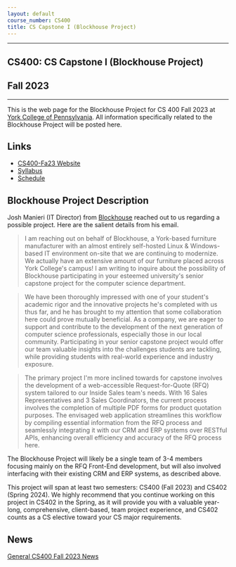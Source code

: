 ```yaml
---
layout: default
course_number: CS400
title: CS Capstone I (Blockhouse Project)
---
```


--- --- --- --- --- --- --- --- --- --- --- --- --- --- --- --- --- --- --- --- --- --- --- ---

## CS400: CS Capstone I (Blockhouse Project)

## Fall 2023

--- --- --- --- --- --- --- --- --- --- --- --- --- --- --- --- --- --- --- --- --- --- --- ---

This is the web page for the Blockhouse Project for CS 400 Fall 2023 at [York College of Pennsylvania](http://www.ycp.edu).  All information specifically related to the Blockhouse Project will be posted here.

## Links

* [CS400-Fa23 Website](../../index.html)
* [Syllabus](../../syllabus.html)
* [Schedule](schedule.html)

## Blockhouse Project Description
Josh Manieri (IT Director) from [Blockhouse](https://blockhouse.com) reached out to us regarding a possible project.  Here are the salient details from his email.

> I am reaching out on behalf of Blockhouse, a York-based furniture manufacturer with an almost entirely self-hosted Linux & Windows-based IT environment on-site that we are continuing to modernize. We actually have an extensive amount of our furniture placed across York College's campus! I am writing to inquire about the possibility of Blockhouse participating in your esteemed university's senior capstone project for the computer science department.

> We have been thoroughly impressed with one of your student's academic rigor and the innovative projects he's completed with us thus far, and he has brought to my attention that some collaboration here could prove mutually beneficial. As a company, we are eager to support and contribute to the development of the next generation of computer science professionals, especially those in our local community. Participating in your senior capstone project would offer our team valuable insights into the challenges students are tackling, while providing students with real-world experience and industry exposure.

> The primary project I'm more inclined towards for capstone involves the development of a web-accessible Request-for-Quote (RFQ) system tailored to our Inside Sales team's needs. With 16 Sales Representatives and 3 Sales Coordinators, the current process involves the completion of multiple PDF forms for product quotation purposes. The envisaged web application streamlines this workflow by compiling essential information from the RFQ process and seamlessly integrating it with our CRM and ERP systems over RESTful APIs, enhancing overall efficiency and accuracy of the RFQ process here.

The Blockhouse Project will likely be a single team of 3-4 members focusing mainly on the RFQ Front-End development, but will also involved interfacing with their existing CRM and ERP systems, as described above.

This project will span at least two semesters: CS400 (Fall 2023) and CS402 (Spring 2024).  We highly recommend that you continue working on this project in CS402 in the Spring, as it will provide you with a valuable year-long, comprehensive, client-based, team project experience, and CS402 counts as a CS elective toward your CS major requirements.

## News
<!-- Commenting out specific Blockhouse News until it's needed - and the dates could change, anyway

* 11-14-22: Assignment 7 (Final Report and Final Peer Evals) are both due by Noon, Sunday, 12-11-22

* 11-14-22: Assignment 7 (Final System Presentation) is from 10:15a to 12:15p, on Wednesday, 12-7-22 in KEC 123, with presentation and demo in class

* 11-14-22: Assignment 7 (Draft Technical Report) is due by Noon, Sunday, 12-4-22, in your Google Team Drive

* 11-14-22: On Friday, 11-18-22, you will be giving your status update to Tyler Franks & David McHugh 

* 10-28-22: Assignment 6 (50% Working System) is at 11:00am, Friday, 11-11-22, with presentation and demo during class

* 10-2-22: Mid-Semester Peer Evals are due Sunday, 10-23-22 by Noon, via email in PDF form

* 10-2-22: Assignment 5 (Minimal Working System) is due 11:00am, Friday, 10-21-22, with presentation during class

* 10-2-22: Live Demonstration during PSY250 (Multi-Cultural Awareness) at 1:00pm, Friday, 10-14-22 in LS302 w/Dr. Shedlosky

* 8-27-22: Assignment 4 (Analysis & Design) is due by 11:00am, Friday, 9-23-22, with presentation during class

* 8-27-22: Assignment 3 (Requirements) is due by 11:00am, Friday, 9-16-22, with presentation during class

* 8-27-22: Assignment 2 (Weekly Journals) are due every Friday by 11:00am (prior to class), with a summary presentation in class on the days that do not already have another assignment due

* 8-27-22: Assignment 1 (Readiness Demo) is due by 11:00am, Friday, 9-9-22, with presentation during class

* 8-27-22: Assignment 1 (Project Proposal) is due by 11:00am, Friday, 9-9-22, with presentation during class

-->

[General CS400 Fall 2023 News](../../cs400-fall2023/index.html)